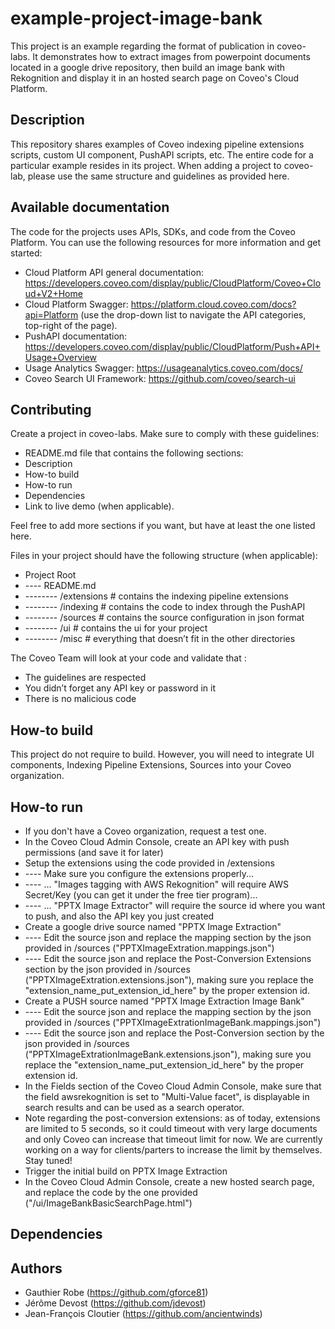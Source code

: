 # example-project-image-bank
This project is an example regarding the format of publication in coveo-labs. It demonstrates how to extract images from powerpoint documents located in a google drive repository, then build an image bank with Rekognition and display it in an hosted search page on Coveo's Cloud Platform.

## Description
This repository shares examples of Coveo indexing pipeline extensions scripts, custom UI component, PushAPI scripts, etc. The entire code for a particular example resides in its project. When adding a project to coveo-lab, please use the same structure and guidelines as provided here.

## Available documentation
The code for the projects uses APIs, SDKs, and code from the Coveo Platform. You can use the following resources for more information and get started:
 
- Cloud Platform API general documentation: https://developers.coveo.com/display/public/CloudPlatform/Coveo+Cloud+V2+Home
- Cloud Platform Swagger: https://platform.cloud.coveo.com/docs?api=Platform (use the drop-down list to navigate the API categories, top-right of the page).
- PushAPI documentation: https://developers.coveo.com/display/public/CloudPlatform/Push+API+Usage+Overview
- Usage Analytics Swagger: https://usageanalytics.coveo.com/docs/ 
- Coveo Search UI Framework: https://github.com/coveo/search-ui 

## Contributing
Create a project in coveo-labs.
Make sure to comply with these guidelines:
- README.md file that contains the following sections: 
- Description 
- How-to build 
- How-to run 
- Dependencies 
- Link to live demo (when applicable).

Feel free to add more sections if you want, but have at least the one listed here.

Files in your project should have the following structure (when applicable):
- Project Root
- ---- README.md
- -------- /extensions # contains the indexing pipeline extensions
- -------- /indexing # contains the code to index through the PushAPI
- -------- /sources # contains the source configuration in json format
- -------- /ui # contains the ui for your project
- -------- /misc # everything that doesn’t fit in the other directories
 
The Coveo Team will look at your code and validate that :
- The guidelines are respected
- You didn’t forget any API key or password in it
- There is no malicious code

## How-to build 
This project do not require to build. However, you will need to integrate UI components, Indexing Pipeline Extensions, Sources into your Coveo organization.

## How-to run 
- If you don't have a Coveo organization, request a test one.
- In the Coveo Cloud Admin Console, create an API key with push permissions (and save it for later)
- Setup the extensions using the code provided in /extensions
- ---- Make sure you configure the extensions properly... 
- ---- ... "Images tagging with AWS Rekognition" will require AWS Secret/Key (you can get it under the free tier program)... 
- ---- ... "PPTX Image Extractor" will require the source id where you want to push, and also the API key you just created
- Create a google drive source named "PPTX Image Extraction"
- ---- Edit the source json and replace the mapping section by the json provided in /sources ("PPTXImageExtration.mappings.json")
- ---- Edit the source json and replace the Post-Conversion Extensions section by the json provided in /sources ("PPTXImageExtration.extensions.json"), making sure you replace the "extension_name_put_extension_id_here" by the proper extension id.
- Create a PUSH source named "PPTX Image Extraction Image Bank"
- ---- Edit the source json and replace the mapping section by the json provided in /sources ("PPTXImageExtrationImageBank.mappings.json")
- ---- Edit the source json and replace the Post-Conversion section by the json provided in /sources ("PPTXImageExtrationImageBank.extensions.json"), making sure you replace the "extension_name_put_extension_id_here" by the proper extension id.
- In the Fields section of the Coveo Cloud Admin Console, make sure that the field awsrekognition is set to "Multi-Value facet", is displayable in search results and can be used as a search operator.
- Note regarding the post-conversion extensions: as of today, extensions are limited to 5 seconds, so it could timeout with very large documents and only Coveo can increase that timeout limit for now. We are currently working on a way for clients/parters to increase the limit by themselves. Stay tuned!
- Trigger the initial build on PPTX Image Extraction
- In the Coveo Cloud Admin Console, create a new hosted search page, and replace the code by the one provided ("/ui/ImageBankBasicSearchPage.html")

## Dependencies 

## Authors
- Gauthier Robe (https://github.com/gforce81)
- Jérôme Devost (https://github.com/jdevost)
- Jean-François Cloutier (https://github.com/ancientwinds)
